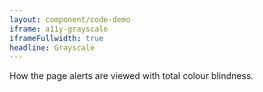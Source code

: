 ```yaml
---
layout: component/code-demo
iframe: a11y-grayscale
iframeFullwidth: true
headline: Grayscale
---
```



How the page alerts are viewed with total colour blindness.
